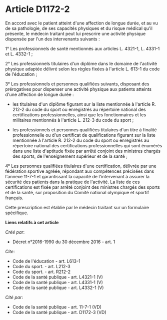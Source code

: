 # Article D1172-2

En accord avec le patient atteint d'une affection de longue durée, et au vu de sa pathologie, de ses capacités physiques et
du risque médical qu'il présente, le médecin traitant peut lui prescrire une activité physique dispensée par l'un des
intervenants suivants : 

1° Les professionnels de santé mentionnés aux articles L. 4321-1, L. 4331-1 et L. 4332-1 ; 

2° Les professionnels titulaires d'un diplôme dans le domaine de l'activité physique adaptée délivré selon les règles fixées
à l'article L. 613-1 du code de l'éducation ; 

3° Les professionnels et personnes qualifiées suivants, disposant des prérogatives pour dispenser une activité physique aux
patients atteints d'une affection de longue durée :

- les titulaires d'un diplôme figurant sur la liste mentionnée à l'article R. 212-2 du code du sport ou enregistrés au
répertoire national des certifications professionnelles, ainsi que les fonctionnaires et les militaires mentionnés à
l'article L. 212-3 du code du sport ;

- les professionnels et personnes qualifiées titulaires d'un titre à finalité professionnelle ou d'un certificat de
qualifications figurant sur la liste mentionnée à l'article R. 212-2 du code du sport ou enregistrés au répertoire national
des certifications professionnelles qui sont énumérés dans une liste d'aptitude fixée par arrêté conjoint des ministres
chargés des sports, de l'enseignement supérieur et de la santé ; 

4° Les personnes qualifiées titulaires d'une certification, délivrée par une fédération sportive agréée, répondant aux
compétences précisées dans l'annexe 11-7-1 et garantissant la capacité de l'intervenant à assurer la sécurité des patients
dans la pratique de l'activité. La liste de ces certifications est fixée par arrêté conjoint des ministres chargés des sports
et de la santé, sur proposition du Comité national olympique et sportif français. 

Cette prescription est établie par le médecin traitant sur un formulaire spécifique.

**Liens relatifs à cet article**

_Créé par_:

  - Décret n°2016-1990 du 30 décembre 2016 - art. 1

_Cite_:

  - Code de l'éducation - art. L613-1
  - Code du sport. - art. L212-3
  - Code du sport. - art. R212-2
  - Code de la santé publique - art. L4321-1 (V)
  - Code de la santé publique - art. L4331-1 (V)
  - Code de la santé publique - art. L4332-1 (V)

_Cité par_:

  - Code de la santé publique - art. 11-7-1 (VD)
  - Code de la santé publique - art. D1172-3 (VD)
